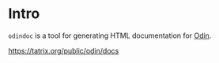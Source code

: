 # Intro
`odindoc` is a tool for generating HTML documentation for [Odin](https://odin-lang.org/).

https://tatrix.org/public/odin/docs
